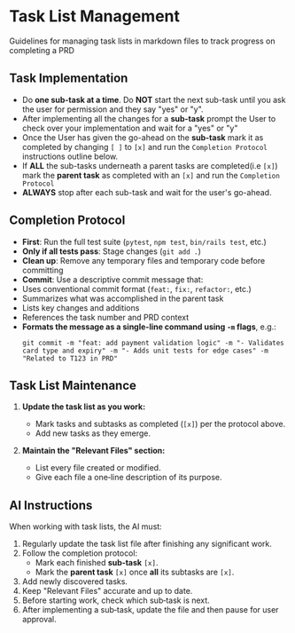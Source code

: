 # Task List Management

Guidelines for managing task lists in markdown files to track progress on completing a PRD

## Task Implementation
- Do **one sub-task at a time**. Do **NOT** start the next sub-task until you ask the user for permission and they say "yes" or "y".
- After implementing all the changes for a **sub-task** prompt the User to check over your implementation and wait for a "yes" or "y"
- Once the User has given the go-ahead on the **sub-task** mark it as completed by changing `[ ]` to `[x]` and run the `Completion Protocol` instructions outline below.
- If **ALL** the sub-tasks underneath a parent tasks are completed(i.e `[x]`) mark
  the **parent task** as completed with an `[x]` and run the `Completion Protocol`
- **ALWAYS** stop after each sub-task and wait for the user's go-ahead.

## Completion Protocol
   - **First**: Run the full test suite (`pytest`, `npm test`, `bin/rails test`, etc.)
   - **Only if all tests pass**: Stage changes (`git add .`)
   - **Clean up**: Remove any temporary files and temporary code before committing
   - **Commit**: Use a descriptive commit message that:
   - Uses conventional commit format (`feat:`, `fix:`, `refactor:`, etc.)
   - Summarizes what was accomplished in the parent task
   - Lists key changes and additions
   - References the task number and PRD context
   - **Formats the message as a single-line command using `-m` flags**, e.g.:
      ```
      git commit -m "feat: add payment validation logic" -m "- Validates card type and expiry" -m "- Adds unit tests for edge cases" -m "Related to T123 in PRD"
      ```

## Task List Maintenance

1. **Update the task list as you work:**
   - Mark tasks and subtasks as completed (`[x]`) per the protocol above.
   - Add new tasks as they emerge.

2. **Maintain the "Relevant Files" section:**
   - List every file created or modified.
   - Give each file a one‑line description of its purpose.

## AI Instructions

When working with task lists, the AI must:

1. Regularly update the task list file after finishing any significant work.
2. Follow the completion protocol:
   - Mark each finished **sub‑task** `[x]`.
   - Mark the **parent task** `[x]` once **all** its subtasks are `[x]`.
3. Add newly discovered tasks.
4. Keep "Relevant Files" accurate and up to date.
5. Before starting work, check which sub‑task is next.
6. After implementing a sub‑task, update the file and then pause for user approval.